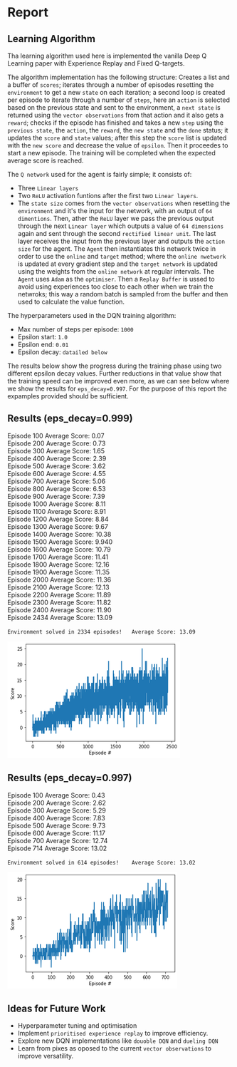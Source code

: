 # Report

## Learning Algorithm

Tha learning algorithm used here is implemented the vanilla Deep Q Learning paper with Experience Replay and Fixed Q-targets.

The algorithm implementation has the following structure: Creates a list and a buffer of `scores`; iterates through a number of episodes resetting the `environment` to get a new `state` on each iteration; a second loop is created per episode to iterate through a number of `steps`, here an `action` is selected based on the previous state and sent to the environment, a `next state` is returned using the `vector observations` from that action and it also gets a `reward`; checks if the episode has finished and takes a new `step` using the `previous state`, the `action`, the `reward`, the `new state` and the `done` status; it updates the `score` and `state` values; after this step the `score` list is updated with the `new score` and decrease the value of `epsilon`. Then it proceedes to start a new episode. The training will be completed when the expected average score is reached.

The `Q network` used for the agent is fairly simple; it consists of:
* Three `Linear layers`
* Two `ReLU` activation funtions after the first two `Linear layers`.
* The `state size` comes from the `vector observations` when resetting the `environment` and it's the input for the network, with an output of `64 dimentions`. Then, ather the `ReLU` layer we pass the previous output through the next `Linear layer` which outputs a value of `64 dimensions` again and sent through the second `rectified linear unit`. The last layer receives the input from the previous layer and outputs the `action size` for the agent.
The `Agent` then instantiates this network twice in order to use the `online` and `target` method; where the `online nwetwork` is updated at every gradient step and the `target network` is updated using the weights from the `online network` at regular intervals. The `Agent` uses `Adam` as the `optimiser`. Then a `Replay Buffer` is ussed to avoid using experiences too close to each other when we train the netwroks; this way a random batch is sampled from the buffer and then used to calculate the value function.

The hyperparameters used in the DQN training algorithm:

* Max number of steps per episode: `1000`
* Epsilon start: `1.0`
* Epsilon end: `0.01`
* Epsilon decay: `datailed below`

The results below show the progress during the training phase using two different epsilon decay values. Further reductions in that value show that the training speed can be improved even more, as we can see below where we show the results for `eps_decay=0.997`. For the purpose of this report the expamples provided should be sufficient.

## Results (eps_decay=0.999)

Episode 100	Average Score: 0.07  
Episode 200	Average Score: 0.73  
Episode 300	Average Score: 1.65  
Episode 400	Average Score: 2.39  
Episode 500	Average Score: 3.62  
Episode 600	Average Score: 4.55  
Episode 700	Average Score: 5.06  
Episode 800	Average Score: 6.53  
Episode 900	Average Score: 7.39  
Episode 1000	Average Score: 8.11  
Episode 1100	Average Score: 8.91  
Episode 1200	Average Score: 8.84  
Episode 1300	Average Score: 9.67  
Episode 1400	Average Score: 10.38  
Episode 1500	Average Score: 9.940  
Episode 1600	Average Score: 10.79  
Episode 1700	Average Score: 11.41  
Episode 1800	Average Score: 12.16  
Episode 1900	Average Score: 11.35  
Episode 2000	Average Score: 11.36  
Episode 2100	Average Score: 12.13  
Episode 2200	Average Score: 11.89  
Episode 2300	Average Score: 11.82  
Episode 2400	Average Score: 11.90  
Episode 2434	Average Score: 13.09

`Environment solved in 2334 episodes!	Average Score: 13.09`

![0999](images/results_0999.png)

## Results (eps_decay=0.997)

Episode 100	Average Score: 0.43\
Episode 200	Average Score: 2.62\
Episode 300	Average Score: 5.29\
Episode 400	Average Score: 7.83\
Episode 500	Average Score: 9.73\
Episode 600	Average Score: 11.17\
Episode 700	Average Score: 12.74\
Episode 714	Average Score: 13.02

`Environment solved in 614 episodes!	Average Score: 13.02`

![0997](images/results_0997.png)

## Ideas for Future Work

* Hyperparameter tuning and optimisation
* Implement `prioritised experience replay` to improve efficiency.
* Explore new DQN implementations like `douoble DQN` and `dueling DQN`
* Learn from pixes as oposed to the current `vector observations` to improve versatility.
